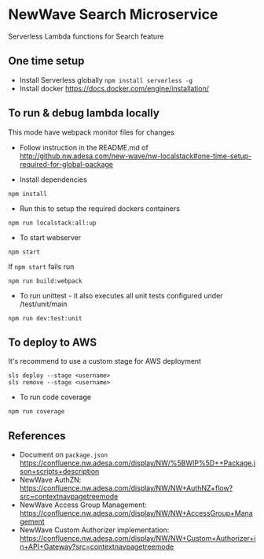 # NewWave Search Microservice
Serverless Lambda functions for Search feature

## One time setup
* Install Serverless globally `npm install serverless -g`
* Install docker https://docs.docker.com/engine/installation/

## To run & debug lambda locally

This mode have webpack monitor files for changes


* Follow instruction in the README.md of
   http://github.nw.adesa.com/new-wave/nw-localstack#one-time-setup-required-for-global-package

* Install dependencies
```
npm install
```
* Run this to setup the required dockers containers 
```
npm run localstack:all:up
```

* To start webserver
```
npm start
```
If `npm start` fails run
```
npm run build:webpack
```

* To run unittest  - it also executes all unit tests configured under /test/unit/main
```
npm run dev:test:unit
```

## To deploy to AWS
It's recommend to use a custom stage for AWS deployment
```
sls deploy --stage <username>
sls remove --stage <username>
```

* To run code coverage
```
npm run coverage
```

## References
* Document on `package.json` https://confluence.nw.adesa.com/display/NW/%5BWIP%5D++Package.json+scripts+description
* NewWave AuthZN: https://confluence.nw.adesa.com/display/NW/NW+AuthNZ+flow?src=contextnavpagetreemode
* NewWave Access Group Management: https://confluence.nw.adesa.com/display/NW/NW+AccessGroup+Management
* NewWave Custom Authorizer implementation: https://confluence.nw.adesa.com/display/NW/NW+Custom+Authorizer+in+API+Gateway?src=contextnavpagetreemode

